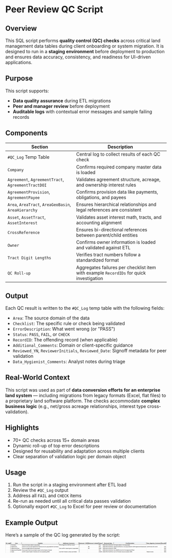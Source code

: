 # Peer Review QC Script

## Overview

This SQL script performs **quality control (QC) checks** across critical land management data tables during client onboarding or system migration. It is designed to run in a **staging environment** before deployment to production and ensures data accuracy, consistency, and readiness for UI-driven applications.

## Purpose

This script supports:
- **Data quality assurance** during ETL migrations
- **Peer and manager review** before deployment
- **Auditable logs** with contextual error messages and sample failing records

## Components

| Section | Description |
|--------|-------------|
| `#QC_Log` Temp Table | Central log to collect results of each QC check |
| `Company`            | Confirms required company master data is loaded |
| `Agreement`, `AgreementTract`, `AgreementTractDOI` | Validates agreement structure, acreage, and ownership interest rules |
| `AgreementProvision`, `AgreementPayee` | Confirms provision data like payments, obligations, and payees |
| `Area`, `AreaTract`, `AreaGeoBasin`, `AreaHierarchy` | Ensures hierarchical relationships and legal references are consistent |
| `Asset`, `AssetTract`, `AssetInterest` | Validates asset interest math, tracts, and accounting alignment |
| `CrossReference`     | Ensures bi-directional references between parent/child entities |
| `Owner`              | Confirms owner information is loaded and validated against ETL |
| `Tract Digit Lengths`| Verifies tract numbers follow a standardized format |
| `QC Roll-up`         | Aggregates failures per checklist item with example `RecordIDs` for quick investigation |

## Output

Each QC result is written to the `#QC_Log` temp table with the following fields:
- `Area`: The source domain of the data
- `Checklist`: The specific rule or check being validated
- `ErrorDescription`: What went wrong (or "PASS")
- `Status`: `PASS`, `FAIL`, or `CHECK`
- `RecordID`: The offending record (when applicable)
- `Additional_Comments`: Domain or client-specific guidance
- `Reviewed_YN`, `ReviewerInitials`, `Reviewed_Date`: Signoff metadata for peer validation
- `Data_Hygienist_Comments`: Analyst notes during triage

## Real-World Context

This script was used as part of **data conversion efforts for an enterprise land system** — including migrations from legacy formats (Excel, flat files) to a proprietary land software platform. The checks accommodate **complex business logic** (e.g., net/gross acreage relationships, interest type cross-validation).

## Highlights

- 70+ QC checks across 15+ domain areas
- Dynamic roll-up of top error descriptions
- Designed for reusability and adaptation across multiple clients
- Clear separation of validation logic per domain object

## Usage

1. Run the script in a staging environment after ETL load
2. Review the `#QC_Log` output
3. Address all `FAIL` and `CHECK` items
4. Re-run as needed until all critical data passes validation
5. Optionally export `#QC_Log` to Excel for peer review or documentation

## Example Output

Here’s a sample of the QC log generated by the script:

![QC Log Output](qc_log_example.png)
